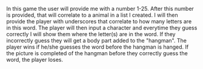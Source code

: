 In this game the user will provide me with a number 1-25. 
After this number is provided, that will correlate to a animal in a list I created.
I will then provide the player with underscores that correlate to how many letters are in this word.
The player will then input a character and everytime they guess correctly I will show them where the letter(s) are in the word.
If they incorrectly guess they will get a body part added to the "hangman".
The player wins if he/she guesses the word before the hangman is hanged.
If the picture is completed of the hangman before they correctly guess the word, the player loses.
